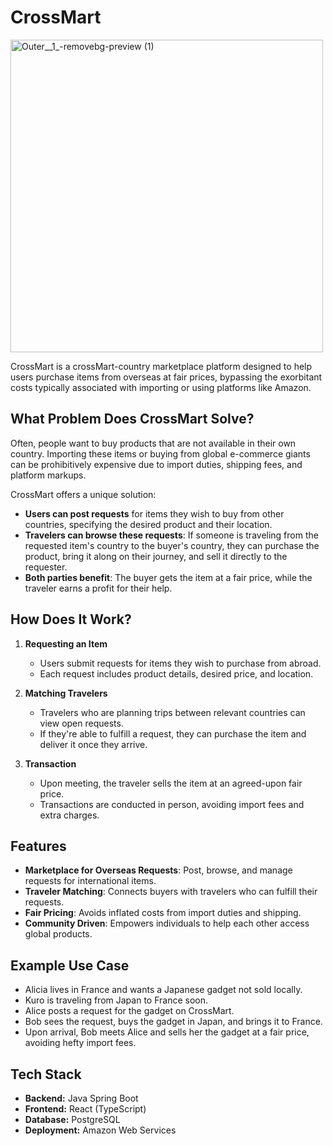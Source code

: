 # CrossMart 
<img width="500" height="500" alt="Outer__1_-removebg-preview (1)" src="https://github.com/user-attachments/assets/df28020c-695d-4402-a98f-5cd185847b3a" />


CrossMart is a crossMart-country marketplace platform designed to help users purchase items from overseas at fair prices, bypassing the exorbitant costs typically associated with importing or using platforms like Amazon.

## What Problem Does CrossMart Solve?

Often, people want to buy products that are not available in their own country. Importing these items or buying from global e-commerce giants can be prohibitively expensive due to import duties, shipping fees, and platform markups.

CrossMart offers a unique solution:
- **Users can post requests** for items they wish to buy from other countries, specifying the desired product and their location.
- **Travelers can browse these requests**: If someone is traveling from the requested item's country to the buyer's country, they can purchase the product, bring it along on their journey, and sell it directly to the requester.
- **Both parties benefit**: The buyer gets the item at a fair price, while the traveler earns a profit for their help.

## How Does It Work?

1. **Requesting an Item**
   - Users submit requests for items they wish to purchase from abroad.
   - Each request includes product details, desired price, and location.

2. **Matching Travelers**
   - Travelers who are planning trips between relevant countries can view open requests.
   - If they're able to fulfill a request, they can purchase the item and deliver it once they arrive.

3. **Transaction**
   - Upon meeting, the traveler sells the item at an agreed-upon fair price.
   - Transactions are conducted in person, avoiding import fees and extra charges.

## Features

- **Marketplace for Overseas Requests**: Post, browse, and manage requests for international items.
- **Traveler Matching**: Connects buyers with travelers who can fulfill their requests.
- **Fair Pricing**: Avoids inflated costs from import duties and shipping.
- **Community Driven**: Empowers individuals to help each other access global products.

## Example Use Case

- Alicia lives in France and wants a Japanese gadget not sold locally.
- Kuro is traveling from Japan to France soon.
- Alice posts a request for the gadget on CrossMart.
- Bob sees the request, buys the gadget in Japan, and brings it to France.
- Upon arrival, Bob meets Alice and sells her the gadget at a fair price, avoiding hefty import fees.


## Tech Stack

- **Backend:** Java Spring Boot
- **Frontend:** React (TypeScript)
- **Database:** PostgreSQL
- **Deployment:** Amazon Web Services 